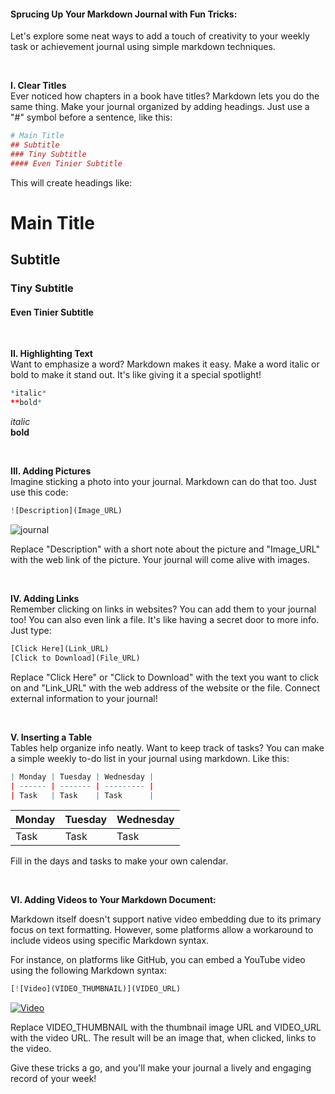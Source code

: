 #### Sprucing Up Your Markdown Journal with Fun Tricks:

Let's explore some neat ways to add a touch of creativity to your weekly task or achievement journal using simple markdown techniques.

<br>

**I. Clear Titles**  
Ever noticed how chapters in a book have titles? Markdown lets you do the same thing. Make your journal organized by adding headings. Just use a "#" symbol before a sentence, like this:

```r
# Main Title
## Subtitle
### Tiny Subtitle
#### Even Tinier Subtitle
```

This will create headings like:

# Main Title
## Subtitle
### Tiny Subtitle
#### Even Tinier Subtitle

<br>

**II. Highlighting Text**  
Want to emphasize a word? Markdown makes it easy. Make a word italic or bold to make it stand out. It's like giving it a special spotlight!

```r
*italic*
**bold*
```
*italic*  
**bold**


<br>

**III. Adding Pictures**  
Imagine sticking a photo into your journal. Markdown can do that too. Just use this code:

```r
![Description](Image_URL)
```
![journal](https://images.pexels.com/photos/636243/pexels-photo-636243.jpeg?auto=compress&cs=tinysrgb&w=800)

Replace "Description" with a short note about the picture and "Image_URL" with the web link of the picture. Your journal will come alive with images.

<br>

**IV. Adding Links**  
Remember clicking on links in websites? You can add them to your journal too! You can also even link a file. It's like having a secret door to more info. Just type:

```r
[Click Here](Link_URL)
[Click to Download](File_URL)
```

Replace "Click Here" or "Click to Download" with the text you want to click on and "Link_URL" with the web address of the website or the file. Connect external information to your journal!

<br>

**V. Inserting a Table**  
Tables help organize info neatly. Want to keep track of tasks? You can make a simple weekly to-do list in your journal using markdown. Like this:

```r
| Monday | Tuesday | Wednesday |
| ------ | ------- | --------- |
| Task   | Task    | Task      |
```
| Monday | Tuesday | Wednesday |
| ------ | ------- | --------- |
| Task   | Task    | Task      |

Fill in the days and tasks to make your own calendar.

<br>

**VI. Adding Videos to Your Markdown Document:**  

Markdown itself doesn't support native video embedding due to its primary focus on text formatting. However, some platforms allow a workaround to include videos using specific Markdown syntax.

For instance, on platforms like GitHub, you can embed a YouTube video using the following Markdown syntax:

```r
[![Video](VIDEO_THUMBNAIL)](VIDEO_URL)
```
[![Video](VIDEO_THUMBNAIL)](https://vimeo.com/178485416)

Replace VIDEO_THUMBNAIL with the thumbnail image URL and VIDEO_URL with the video URL. The result will be an image that, when clicked, links to the video.

Give these tricks a go, and you'll make your journal a lively and engaging record of your week!
